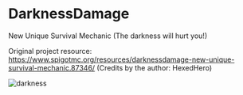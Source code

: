 # DarknessDamage
New Unique Survival Mechanic (The darkness will hurt you!)

Original project resource: https://www.spigotmc.org/resources/darknessdamage-new-unique-survival-mechanic.87346/ (Credits by the author: HexedHero)

![darkness](https://github.com/GoldMember33/DarknessDamage/assets/53198676/b13d859e-7419-41e2-8b1b-0123dd0758e4)
